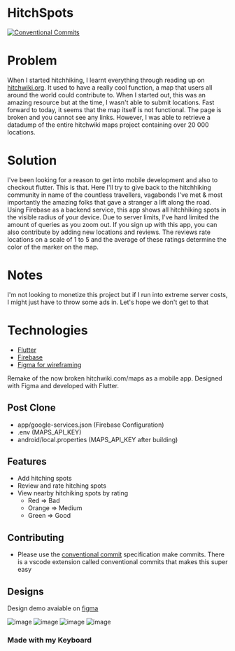 # HitchSpots
[![Conventional Commits](https://img.shields.io/badge/Conventional%20Commits-1.0.0-yellow.svg)](https://conventionalcommits.org)

# Problem

When I started hitchhiking, I learnt everything through reading up on [hitchwiki.org](https://hitchwiki.org/en/Main_Page). It used to have a really cool function, a map that users all around the world could contribute to. When I started out, this was an amazing resource but at the time, I wasn't able to submit locations. Fast forward to today, it seems that the map itself is not functional. The page is broken and you cannot see any links. However, I was able to retrieve a datadump of the entire hitchwiki maps project containing over 20 000 locations.

# Solution

I've been looking for a reason to get into mobile development and also to checkout flutter. This is that. Here I'll try to give back to the hitchhiking community in name of the countless travellers, vagabonds I've met & most importantly the amazing folks that gave a stranger a lift along the road. Using Firebase as a backend service, this app shows all hitchhiking spots in the visible radius of your device. Due to server limits, I've hard limited the amount of queries as you zoom out. If you sign up with this app, you can also contribute by adding new locations and reviews. The reviews rate locations on a scale of 1 to 5 and the average of these ratings determine the color of the marker on the map.

# Notes

I'm not looking to monetize this project but if I run into extreme server costs, I might just have to throw some ads in. Let's hope we don't get to that

# Technologies

- [Flutter](flutter.dev/)
- [Firebase](https://firebase.google.com/)
- [Figma for wireframing](https://www.figma.com/file/hNgH2qIOakEKw8kp2Z8uur/HitchApp?node-id=2%3A5814)

Remake of the now broken hitchwiki.com/maps as a mobile app. Designed with Figma and developed with Flutter. 

## Post Clone
- app/google-services.json (Firebase Configuration)
- .env (MAPS_API_KEY)
- android/local.properties (MAPS_API_KEY after building)

## Features
- Add hitching spots
- Review and rate hitching spots
- View nearby hitchiking spots by rating
    - Red => Bad
    - Orange => Medium
    - Green => Good

## Contributing

- Please use the [conventional commit](https://www.conventionalcommits.org/en/v1.0.0/) specification make commits.  There is a vscode extension called conventional commits that makes this super easy

## Designs
Design demo avaiable on [figma](https://www.figma.com/file/hNgH2qIOakEKw8kp2Z8uur/HitchApp?node-id=2%3A5814)

![image](https://user-images.githubusercontent.com/3579142/124671676-76f27900-ded3-11eb-811d-0e50492a4acc.png)
![image](https://user-images.githubusercontent.com/3579142/124671689-7ce85a00-ded3-11eb-9b07-de56c2ffaf2b.png)
![image](https://user-images.githubusercontent.com/3579142/124671780-a0130980-ded3-11eb-9bf8-d6dd7c87f361.png)
![image](https://user-images.githubusercontent.com/3579142/124671653-6e01a780-ded3-11eb-98f1-8608f6322e62.png)


### Made with my Keyboard

